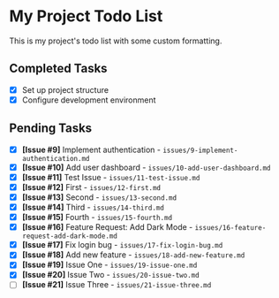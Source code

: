 # My Project Todo List

This is my project's todo list with some custom formatting.

## Completed Tasks
- [x] Set up project structure
- [x] Configure development environment

## Pending Tasks
- [x] **[Issue #9]** Implement authentication - `issues/9-implement-authentication.md`
- [x] **[Issue #10]** Add user dashboard - `issues/10-add-user-dashboard.md`
- [x] **[Issue #11]** Test Issue - `issues/11-test-issue.md`
- [x] **[Issue #12]** First - `issues/12-first.md`
- [x] **[Issue #13]** Second - `issues/13-second.md`
- [x] **[Issue #14]** Third - `issues/14-third.md`
- [x] **[Issue #15]** Fourth - `issues/15-fourth.md`
- [x] **[Issue #16]** Feature Request: Add Dark Mode - `issues/16-feature-request-add-dark-mode.md`
- [x] **[Issue #17]** Fix login bug - `issues/17-fix-login-bug.md`
- [x] **[Issue #18]** Add new feature - `issues/18-add-new-feature.md`
- [x] **[Issue #19]** Issue One - `issues/19-issue-one.md`
- [x] **[Issue #20]** Issue Two - `issues/20-issue-two.md`
- [ ] **[Issue #21]** Issue Three - `issues/21-issue-three.md`
